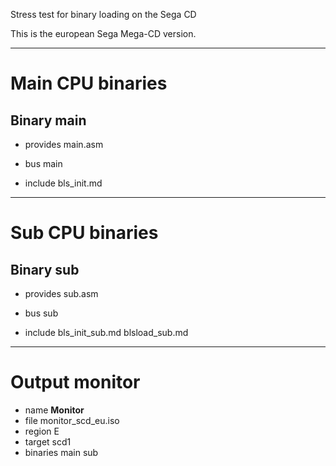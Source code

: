 Stress test for binary loading on the Sega CD

This is the european Sega Mega-CD version.


--------------------------------------

Main CPU binaries
=================


Binary main
-----------

 - provides main.asm
 - bus main

 - include bls_init.md

--------------------------------------

Sub CPU binaries
================


Binary sub
----------

 - provides sub.asm
 - bus sub

 - include bls_init_sub.md blsload_sub.md

--------------------------------------

Output monitor
==============

 - name **Monitor**
 - file monitor_scd_eu.iso
 - region E
 - target scd1
 - binaries main sub

